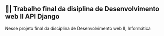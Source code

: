 ## 📑| Trabalho final da disiplina de Desenvolvimento web II API Django

  Nesse projeto final da disciplina de Desenvolvimento web II,  Informática 

